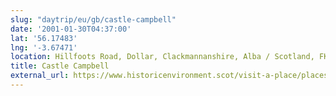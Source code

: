 ```yaml
---
slug: "daytrip/eu/gb/castle-campbell"
date: '2001-01-30T04:37:00'
lat: '56.17483'
lng: '-3.67471'
location: Hillfoots Road, Dollar, Clackmannanshire, Alba / Scotland, FK14 7PL, United Kingdom
title: Castle Campbell
external_url: https://www.historicenvironment.scot/visit-a-place/places/castle-campbell/overview/
---
```



